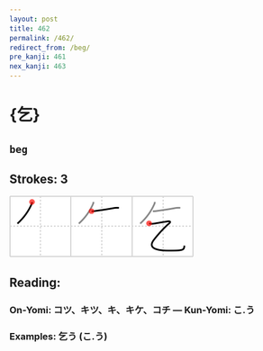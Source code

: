 ```yaml
---
layout: post
title: 462
permalink: /462/
redirect_from: /beg/
pre_kanji: 461
nex_kanji: 463
---
```


# {乞}

## `beg`

## Strokes: 3

<div class="stroke"><img src="../images/E4B99E.png" /></div>

## Reading:

### On-Yomi: コツ、キツ、キ、キケ、コチ &mdash; Kun-Yomi: こ.う

### Examples: 乞う (こ.う)
